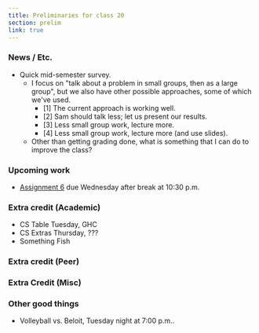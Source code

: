 ```yaml
---
title: Preliminaries for class 20
section: prelim 
link: true
---
```

### News / Etc.

* Quick mid-semester survey.
    * I focus on "talk about a problem in small groups, then as a large group", but we also have other possible approaches, some of which we've used.
        * [1] The current approach is working well.
        * [2] Sam should talk less; let us present our results.
        * [3] Less small group work, lecture more.
        * [4] Less small group work, lecture more (and use slides).
    * Other than getting grading done, what is something that I can do to improve the class?
      
### Upcoming work

* [Assignment 6](../assignments/assignment06) due Wednesday after
  break at 10:30 p.m.

### Extra credit (Academic)

* CS Table Tuesday, GHC
* CS Extras Thursday, ???
* Something Fish

### Extra credit (Peer)

### Extra Credit (Misc)

### Other good things

* Volleyball vs. Beloit, Tuesday night at 7:00 p.m..
